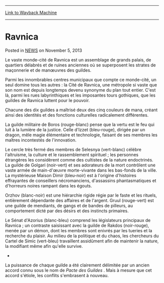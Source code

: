 
---
[Link to Wayback Machine](https://web.archive.org/web/20220627150012/https://magic.wizards.com/en/articles/archive/ravnica-2013-11-05)

[_metadata_:description]:- "Le vaste monde-cité de Ravnica est un assemblage de grands palais, de quartiers délabrés et de ruines anciennes où se superposent les strates de maçonnerie et de manœuvres des guildes. Parmi les innombrables centres municipaux que compte ce monde-cité, un seul domine tous les autres : la Cité de Ravnica, une métropole si vaste que son nom est depuis longtemps devenu synonyme"
[_metadata_:generator]:- "Drupal 7 (http://drupal.org)"
[_metadata_:node]:- "116278"
[_metadata_:publish_date]:- "2013-11-05"
[_metadata_:source]:- "div-main-content"
[_metadata_:title]:- "Ravnica"
[_metadata_:wayback_capture_timestamp]:- "2022-06-27 15:00:12"
[_metadata_:wayback_raw_url]:- "https://web.archive.org/web/20220627150012id_/https://magic.wizards.com/en/articles/archive/ravnica-2013-11-05"
[_metadata_:wayback_url]:- "https://magic.wizards.com/en/articles/archive/ravnica-2013-11-05"
---


Ravnica
=======



 Posted in [NEWS](/en/articles)
 on November 5, 2013 










Le vaste monde-cité de Ravnica est un assemblage de grands palais, de quartiers délabrés et de ruines anciennes où se superposent les strates de maçonnerie et de manœuvres des guildes.


Parmi les innombrables centres municipaux que compte ce monde-cité, un seul domine tous les autres : la Cité de Ravnica, une métropole si vaste que son nom est depuis longtemps devenu synonyme du plan tout entier. C'est là, parmi les rues labyrinthiques et les imposantes tours gothiques, que les guildes de Ravnica luttent pour le pouvoir.


Chacune des dix guildes a maîtrisé deux des cinq couleurs de mana, créant ainsi des identités et des fonctions culturelles radicalement différentes.


La guilde militaire de Boros (rouge-blanc) pense que la vertu est le feu qui luit à la lumière de la justice. Celle d'Izzet (bleu-rouge), dirigée par un dragon, mêle magie élémentaire et technologie, faisant de ses membres les maîtres incontestés de l'innovation.


Le cercle très fermé des membres de Selesnya (vert-blanc) célèbre l'altruisme, la culture et le rassemblement spirituel ; les personnes étrangères les considèrent comme des cultistes de la nature endoctrinés. La guilde de Golgari (noir-vert) et ses adorateurs de la mort contrôlent une vaste armée de main-d'œuvre morte-vivante dans les bas-fonds de la ville. La mystérieuse Maison Dimir (bleu-noir) est à l'origine d'histoires effrayantes de conseillers nécromanciens, d'assassins phantasmatiques et d'horreurs noires rampant dans les égouts.


Orzhov (blanc-noir) est une hiérarchie rigide régie par le faste et les rituels, entièrement dépendante des affaires et de l'argent. Gruul (rouge-vert) est une guilde de mendiants, de gangs et de bandes de pilleurs, au comportement dicté par des désirs et des instincts primaires.


Le Sénat d'Azorius (blanc-bleu) comprend les législateurs principaux de Ravnica ; un contraste saisissant avec la guilde de Rakdos (noir-rouge), menée par un démon, dont les membres sont enivrés par les tueries et la recherche du plaisir. Au milieu de la politique et du chaos, les chercheurs du Cartel de Simic (vert-bleu) travaillent assidûment afin de maintenir la nature, la modifiant même afin qu'elle survive.


-


La puissance de chaque guilde a été clairement délimitée par un ancien accord connu sous le nom de *Pacte des Guildes* . Mais à mesure que cet accord s'étiole, les conflits s'embrasent à nouveau.







